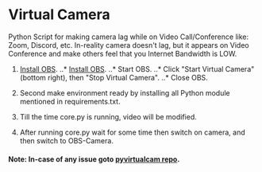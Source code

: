 # Virtual Camera
Python Script for making camera lag while on Video Call/Conference like: Zoom, Discord, etc. In-reality camera doesn't lag, but it appears on Video Conference and make others feel that you Internet Bandwidth is LOW.

1. [Install OBS](https://obsproject.com/).
..* [Install OBS](https://obsproject.com/).
..* Start OBS.
..* Click "Start Virtual Camera" (bottom right), then "Stop Virtual Camera".
..* Close OBS.

2. Second make environment ready by installing all Python module mentioned in requirements.txt.

3. Till the time core.py is running, video will be modified.

4. After running core.py wait for some time then switch on camera, and then switch to OBS-Camera.

#### Note: In-case of any issue goto [pyvirtualcam repo](https://github.com/letmaik/pyvirtualcam#pyvirtualcam).
